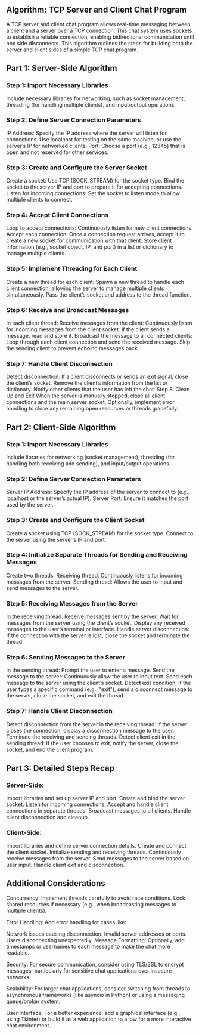 ## Algorithm: TCP Server and Client Chat Program

A TCP server and client chat program allows real-time messaging between a client and a server over a TCP connection. This chat system uses sockets to establish a reliable connection, enabling bidirectional communication until one side disconnects. This algorithm outlines the steps for building both the server and client sides of a simple TCP chat program.

## Part 1: Server-Side Algorithm

### Step 1: Import Necessary Libraries

Include necessary libraries for networking, such as socket management, threading (for handling multiple clients), and input/output operations.

### Step 2: Define Server Connection Parameters

IP Address: Specify the IP address where the server will listen for connections. Use localhost for testing on the same machine, or use the server’s IP for networked clients.
Port: Choose a port (e.g., 12345) that is open and not reserved for other services.

### Step 3: Create and Configure the Server Socket

Create a socket: Use TCP (SOCK_STREAM) for the socket type.
Bind the socket to the server IP and port to prepare it for accepting connections.
Listen for incoming connections: Set the socket to listen mode to allow multiple clients to connect.

### Step 4: Accept Client Connections

Loop to accept connections:
Continuously listen for new client connections.
Accept each connection: Once a connection request arrives, accept it to create a new socket for communication with that client.
Store client information (e.g., socket object, IP, and port) in a list or dictionary to manage multiple clients.

### Step 5: Implement Threading for Each Client

Create a new thread for each client:
Spawn a new thread to handle each client connection, allowing the server to manage multiple clients simultaneously.
Pass the client’s socket and address to the thread function.

### Step 6: Receive and Broadcast Messages

In each client thread:
Receive messages from the client:
Continuously listen for incoming messages from the client socket.
If the client sends a message, read and store it.
Broadcast the message to all connected clients:
Loop through each client connection and send the received message.
Skip the sending client to prevent echoing messages back.

### Step 7: Handle Client Disconnection

Detect disconnection:
If a client disconnects or sends an exit signal, close the client’s socket.
Remove the client’s information from the list or dictionary.
Notify other clients that the user has left the chat.
Step 8: Clean Up and Exit
When the server is manually stopped, close all client connections and the main server socket.
Optionally, implement error handling to close any remaining open resources or threads gracefully.

## Part 2: Client-Side Algorithm

### Step 1: Import Necessary Libraries

Include libraries for networking (socket management), threading (for handling both receiving and sending), and input/output operations.

### Step 2: Define Server Connection Parameters

Server IP Address: Specify the IP address of the server to connect to (e.g., localhost or the server’s actual IP).
Server Port: Ensure it matches the port used by the server.

### Step 3: Create and Configure the Client Socket

Create a socket using TCP (SOCK_STREAM) for the socket type.
Connect to the server using the server’s IP and port.

### Step 4: Initialize Separate Threads for Sending and Receiving Messages

Create two threads:
Receiving thread: Continuously listens for incoming messages from the server.
Sending thread: Allows the user to input and send messages to the server.

### Step 5: Receiving Messages from the Server

In the receiving thread:
Receive messages sent by the server:
Wait for messages from the server using the client’s socket.
Display any received messages to the user’s terminal or interface.
Handle server disconnection:
If the connection with the server is lost, close the socket and terminate the thread.

### Step 6: Sending Messages to the Server

In the sending thread:
Prompt the user to enter a message.
Send the message to the server:
Continuously allow the user to input text.
Send each message to the server using the client’s socket.
Detect exit condition:
If the user types a specific command (e.g., "exit"), send a disconnect message to the server, close the socket, and exit the thread.

### Step 7: Handle Client Disconnection

Detect disconnection from the server in the receiving thread:
If the server closes the connection, display a disconnection message to the user.
Terminate the receiving and sending threads.
Detect client exit in the sending thread:
If the user chooses to exit, notify the server, close the socket, and end the client program.

## Part 3: Detailed Steps Recap

### Server-Side:

Import libraries and set up server IP and port.
Create and bind the server socket.
Listen for incoming connections.
Accept and handle client connections in separate threads.
Broadcast messages to all clients.
Handle client disconnection and cleanup.

### Client-Side:

Import libraries and define server connection details.
Create and connect the client socket.
Initialize sending and receiving threads.
Continuously receive messages from the server.
Send messages to the server based on user input.
Handle client exit and disconnection.

## Additional Considerations

Concurrency: Implement threads carefully to avoid race conditions. Lock shared resources if necessary (e.g., when broadcasting messages to multiple clients).

Error Handling: Add error handling for cases like:

Network issues causing disconnection.
Invalid server addresses or ports.
Users disconnecting unexpectedly.
Message Formatting: Optionally, add timestamps or usernames to each message to make the chat more readable.

Security: For secure communication, consider using TLS/SSL to encrypt messages, particularly for sensitive chat applications over insecure networks.

Scalability: For larger chat applications, consider switching from threads to asynchronous frameworks (like asyncio in Python) or using a messaging queue/broker system.

User Interface: For a better experience, add a graphical interface (e.g., using Tkinter) or build it as a web application to allow for a more interactive chat environment.
